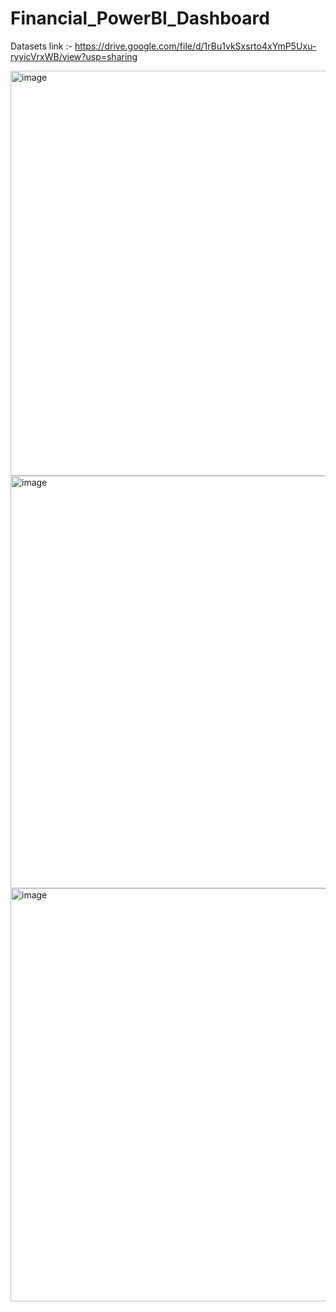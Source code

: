 # Financial_PowerBI_Dashboard

Datasets link :- https://drive.google.com/file/d/1rBu1vkSxsrto4xYmP5Uxu-ryyicVrxWB/view?usp=sharing

<img width="1183" height="648" alt="image" src="https://github.com/user-attachments/assets/74e425ef-3561-44b1-83ca-5965e888a655" />
<img width="1180" height="660" alt="image" src="https://github.com/user-attachments/assets/1b8e155e-e731-48e8-a737-c9e019fdfa7e" />

<img width="1179" height="661" alt="image" src="https://github.com/user-attachments/assets/41dd5551-db32-41fb-8a94-fe424ab6220f" />

